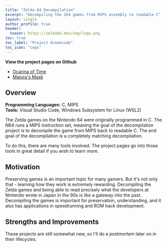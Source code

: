```yaml
---
title: "Zelda 64 Decompilation"
excerpt: "Decompiling the Z64 games from MIPS assembly to readable C"
layout: single
author_profile: true
header:
  teaser: https://zelda64.dev/img/logo.png
toc: true
toc_label: "Project Oceanside"
toc_icon: "cogs"
---
```


**View the project pages on Github**
* [Ocarina of Time](https://github.com/zeldaret/oot)  
* [Majora's Mask](https://github.com/zeldaret/mm)

## Overview

**Programming Languages:** C, MIPS  
**Tools:** Visual Studio Code, Windows Subsystem for Linux (WSL2)

The Zelda games on the Nintendo 64 were originally programmed in C. The N64 runs a MIPS instruction set, meaning the goal of the decompilation project is to decompile the game from MIPS back to readable C. The end goal of the decompilation is a completely matching decompilation.

To do this, there are many tools involved. The project pages go into those tools in great detail if you wish to learn more.

## Motivation

Preserving games is an important topic for many gamers. But it's not only that - learning how they work is extremely rewarding. Decompiling the Zelda games and being able to read precisely what the developers at Nintendo wrote in Japan in the 90s is like a gateway into the past. Decompiling the games is important for preservation, understanding, and it also has applications in speedrunning and ROM hack development.

## Strengths and Improvements

These projects are still somewhat new, so I'll do a postmortem later on in their lifecycles.